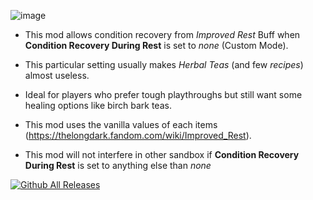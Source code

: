 ![image](https://github.com/user-attachments/assets/18f257b6-a644-4cfe-81c4-07703eecd7ae)


* This mod allows condition recovery from *Improved Rest* Buff when **Condition Recovery During Rest** is set to *none* (Custom Mode).
* This particular setting usually makes *Herbal Teas* (and few *recipes*) almost useless.

* Ideal for players who prefer tough playthroughs but still want some healing options like birch bark teas.
* This mod uses the vanilla values of each items (https://thelongdark.fandom.com/wiki/Improved_Rest).
* This mod will not interfere in other sandbox if **Condition Recovery During Rest** is set to anything else than *none*

[![Github All Releases](https://img.shields.io/github/downloads/RomainDeschampsFR/ImprovedRestForAll/total.svg)]()
